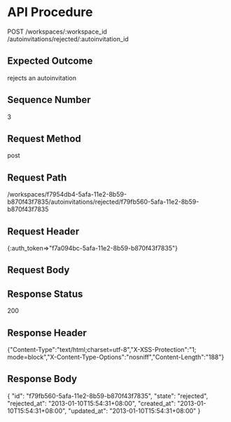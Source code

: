 # API Procedure
POST /workspaces/:workspace_id
                 /autoinvitations/rejected/:autoinvitation_id
## Expected Outcome
rejects an autoinvitation
## Sequence Number
3
## Request Method
post
## Request Path
/workspaces/f7954db4-5afa-11e2-8b59-b870f43f7835/autoinvitations/rejected/f79fb560-5afa-11e2-8b59-b870f43f7835
## Request Header
{:auth_token=>"f7a094bc-5afa-11e2-8b59-b870f43f7835"}
## Request Body


## Response Status
200
## Response Header
{"Content-Type":"text/html;charset=utf-8","X-XSS-Protection":"1; mode=block","X-Content-Type-Options":"nosniff","Content-Length":"188"}

## Response Body
{
  "id": "f79fb560-5afa-11e2-8b59-b870f43f7835",
  "state": "rejected",
  "rejected_at": "2013-01-10T15:54:31+08:00",
  "created_at": "2013-01-10T15:54:31+08:00",
  "updated_at": "2013-01-10T15:54:31+08:00"
}

